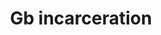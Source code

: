 ---
title: Gb incarceration
categories: ['incarceration']
contributors: avis and gb
excerpt: >
  "When I look in the faces around me, many of which I've watched for 37 years...I am awed by the beauty that the passing of time has gently carved into them; a crease here, a fold there, gray, silver and white hair, baby-blue rings encircling deep-brown-black pupils which continue to glimmer through their opaqueness."
images:
    - gb-incarceration-web.jpg
featured: true
featured_order: 3
---